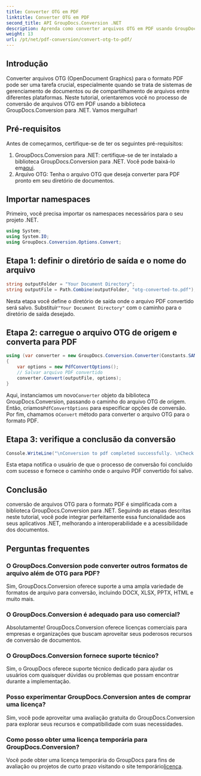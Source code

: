 ```yaml
---
title: Converter OTG em PDF
linktitle: Converter OTG em PDF
second_title: API GroupDocs.Conversion .NET
description: Aprenda como converter arquivos OTG em PDF usando GroupDocs.Conversion for .NET. Integração simples, eficiente e perfeita para seus projetos.
weight: 13
url: /pt/net/pdf-conversion/convert-otg-to-pdf/
---
```

## Introdução
Converter arquivos OTG (OpenDocument Graphics) para o formato PDF pode ser uma tarefa crucial, especialmente quando se trata de sistemas de gerenciamento de documentos ou de compartilhamento de arquivos entre diferentes plataformas. Neste tutorial, orientaremos você no processo de conversão de arquivos OTG em PDF usando a biblioteca GroupDocs.Conversion para .NET. Vamos mergulhar!
## Pré-requisitos
Antes de começarmos, certifique-se de ter os seguintes pré-requisitos:
1. GroupDocs.Conversion para .NET: certifique-se de ter instalado a biblioteca GroupDocs.Conversion para .NET. Você pode baixá-lo em[aqui](https://releases.groupdocs.com/conversion/net/).
2. Arquivo OTG: Tenha o arquivo OTG que deseja converter para PDF pronto em seu diretório de documentos.

## Importar namespaces
Primeiro, você precisa importar os namespaces necessários para o seu projeto .NET. 
```csharp
using System;
using System.IO;
using GroupDocs.Conversion.Options.Convert;
```
## Etapa 1: definir o diretório de saída e o nome do arquivo
```csharp
string outputFolder = "Your Document Directory";
string outputFile = Path.Combine(outputFolder, "otg-converted-to.pdf");
```
 Nesta etapa você define o diretório de saída onde o arquivo PDF convertido será salvo. Substituir`"Your Document Directory"` com o caminho para o diretório de saída desejado.
## Etapa 2: carregue o arquivo OTG de origem e converta para PDF
```csharp
using (var converter = new GroupDocs.Conversion.Converter(Constants.SAMPLE_OTG))
{
    var options = new PdfConvertOptions();
    // Salvar arquivo PDF convertido
    converter.Convert(outputFile, options);
}
```
 Aqui, instanciamos um novo`Converter` objeto da biblioteca GroupDocs.Conversion, passando o caminho do arquivo OTG de origem. Então, criamos`PdfConvertOptions` para especificar opções de conversão. Por fim, chamamos o`Convert` método para converter o arquivo OTG para o formato PDF.
## Etapa 3: verifique a conclusão da conversão
```csharp
Console.WriteLine("\nConversion to pdf completed successfully. \nCheck output in {0}", outputFolder);
```
Esta etapa notifica o usuário de que o processo de conversão foi concluído com sucesso e fornece o caminho onde o arquivo PDF convertido foi salvo.

## Conclusão
conversão de arquivos OTG para o formato PDF é simplificada com a biblioteca GroupDocs.Conversion para .NET. Seguindo as etapas descritas neste tutorial, você pode integrar perfeitamente essa funcionalidade aos seus aplicativos .NET, melhorando a interoperabilidade e a acessibilidade dos documentos.
## Perguntas frequentes
### O GroupDocs.Conversion pode converter outros formatos de arquivo além de OTG para PDF?
Sim, GroupDocs.Conversion oferece suporte a uma ampla variedade de formatos de arquivo para conversão, incluindo DOCX, XLSX, PPTX, HTML e muito mais.
### O GroupDocs.Conversion é adequado para uso comercial?
Absolutamente! GroupDocs.Conversion oferece licenças comerciais para empresas e organizações que buscam aproveitar seus poderosos recursos de conversão de documentos.
### O GroupDocs.Conversion fornece suporte técnico?
Sim, o GroupDocs oferece suporte técnico dedicado para ajudar os usuários com quaisquer dúvidas ou problemas que possam encontrar durante a implementação.
### Posso experimentar GroupDocs.Conversion antes de comprar uma licença?
Sim, você pode aproveitar uma avaliação gratuita do GroupDocs.Conversion para explorar seus recursos e compatibilidade com suas necessidades.
### Como posso obter uma licença temporária para GroupDocs.Conversion?
Você pode obter uma licença temporária do GroupDocs para fins de avaliação ou projetos de curto prazo visitando o site temporário[licença](https://purchase.groupdocs.com/temporary-license/).